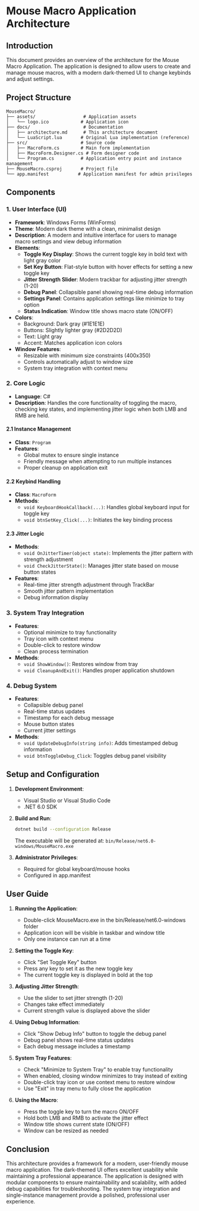 # Mouse Macro Application Architecture

## Introduction
This document provides an overview of the architecture for the Mouse Macro Application. The application is designed to allow users to create and manage mouse macros, with a modern dark-themed UI to change keybinds and adjust settings.

## Project Structure
```
MouseMacro/
├── assets/                  # Application assets
│   └── logo.ico            # Application icon
├── docs/                    # Documentation
│   ├── architecture.md      # This architecture document
│   └── LuaScript.lua       # Original Lua implementation (reference)
├── src/                    # Source code
│   ├── MacroForm.cs        # Main form implementation
│   ├── MacroForm.Designer.cs # Form designer code
│   └── Program.cs          # Application entry point and instance management
├── MouseMacro.csproj       # Project file
└── app.manifest           # Application manifest for admin privileges
```

## Components

### 1. User Interface (UI)
- **Framework**: Windows Forms (WinForms)
- **Theme**: Modern dark theme with a clean, minimalist design
- **Description**: A modern and intuitive interface for users to manage macro settings and view debug information
- **Elements**:
  - **Toggle Key Display**: Shows the current toggle key in bold text with light gray color
  - **Set Key Button**: Flat-style button with hover effects for setting a new toggle key
  - **Jitter Strength Slider**: Modern trackbar for adjusting jitter strength (1-20)
  - **Debug Panel**: Collapsible panel showing real-time debug information
  - **Settings Panel**: Contains application settings like minimize to tray option
  - **Status Indication**: Window title shows macro state (ON/OFF)
- **Colors**:
  - Background: Dark gray (#1E1E1E)
  - Buttons: Slightly lighter gray (#2D2D2D)
  - Text: Light gray
  - Accent: Matches application icon colors
- **Window Features**:
  - Resizable with minimum size constraints (400x350)
  - Controls automatically adjust to window size
  - System tray integration with context menu

### 2. Core Logic
- **Language**: C#
- **Description**: Handles the core functionality of toggling the macro, checking key states, and implementing jitter logic when both LMB and RMB are held.

#### 2.1 Instance Management
- **Class**: `Program`
- **Features**:
  - Global mutex to ensure single instance
  - Friendly message when attempting to run multiple instances
  - Proper cleanup on application exit

#### 2.2 Keybind Handling
- **Class**: `MacroForm`
- **Methods**:
  - `void KeyboardHookCallback(...)`: Handles global keyboard input for toggle key
  - `void btnSetKey_Click(...)`: Initiates the key binding process

#### 2.3 Jitter Logic
- **Methods**:
  - `void OnJitterTimer(object state)`: Implements the jitter pattern with strength adjustment
  - `void CheckJitterState()`: Manages jitter state based on mouse button states
- **Features**:
  - Real-time jitter strength adjustment through TrackBar
  - Smooth jitter pattern implementation
  - Debug information display

### 3. System Tray Integration
- **Features**:
  - Optional minimize to tray functionality
  - Tray icon with context menu
  - Double-click to restore window
  - Clean process termination
- **Methods**:
  - `void ShowWindow()`: Restores window from tray
  - `void CleanupAndExit()`: Handles proper application shutdown

### 4. Debug System
- **Features**:
  - Collapsible debug panel
  - Real-time status updates
  - Timestamp for each debug message
  - Mouse button states
  - Current jitter settings
- **Methods**:
  - `void UpdateDebugInfo(string info)`: Adds timestamped debug information
  - `void btnToggleDebug_Click`: Toggles debug panel visibility

## Setup and Configuration

1. **Development Environment**: 
   - Visual Studio or Visual Studio Code
   - .NET 6.0 SDK

2. **Build and Run**:
   ```bash
   dotnet build --configuration Release
   ```
   The executable will be generated at:
   `bin/Release/net6.0-windows/MouseMacro.exe`

3. **Administrator Privileges**:
   - Required for global keyboard/mouse hooks
   - Configured in app.manifest

## User Guide

1. **Running the Application**:
   - Double-click MouseMacro.exe in the bin/Release/net6.0-windows folder
   - Application icon will be visible in taskbar and window title
   - Only one instance can run at a time

2. **Setting the Toggle Key**:
   - Click "Set Toggle Key" button
   - Press any key to set it as the new toggle key
   - The current toggle key is displayed in bold at the top

3. **Adjusting Jitter Strength**:
   - Use the slider to set jitter strength (1-20)
   - Changes take effect immediately
   - Current strength value is displayed above the slider

4. **Using Debug Information**:
   - Click "Show Debug Info" button to toggle the debug panel
   - Debug panel shows real-time status updates
   - Each debug message includes a timestamp

5. **System Tray Features**:
   - Check "Minimize to System Tray" to enable tray functionality
   - When enabled, closing window minimizes to tray instead of exiting
   - Double-click tray icon or use context menu to restore window
   - Use "Exit" in tray menu to fully close the application

6. **Using the Macro**:
   - Press the toggle key to turn the macro ON/OFF
   - Hold both LMB and RMB to activate the jitter effect
   - Window title shows current state (ON/OFF)
   - Window can be resized as needed

## Conclusion

This architecture provides a framework for a modern, user-friendly mouse macro application. The dark-themed UI offers excellent usability while maintaining a professional appearance. The application is designed with modular components to ensure maintainability and scalability, with added debug capabilities for troubleshooting. The system tray integration and single-instance management provide a polished, professional user experience.
